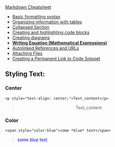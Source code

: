 [Markdown Cheatsheet](https://github.com/adam-p/markdown-here/wiki/Markdown-Cheatsheet)

* [Basic formatting syntax](https://docs.github.com/en/get-started/writing-on-github/getting-started-with-writing-and-formatting-on-github/basic-writing-and-formatting-syntax)
* [Organizing information with tables](https://docs.github.com/en/get-started/writing-on-github/working-with-advanced-formatting/organizing-information-with-tables)
* [Collapsed Section](https://docs.github.com/en/get-started/writing-on-github/working-with-advanced-formatting/organizing-information-with-collapsed-sections)
* [Creating and highlighting code blocks](https://docs.github.com/en/get-started/writing-on-github/working-with-advanced-formatting/creating-and-highlighting-code-blocks)
* [Creating diagrams](https://docs.github.com/en/get-started/writing-on-github/working-with-advanced-formatting/creating-diagrams)
* <u><b>[Writing Equation (Mathematical Expressions)](https://docs.github.com/en/get-started/writing-on-github/working-with-advanced-formatting/writing-mathematical-expressions)</b></u>
* [Autolinked References and URLs](https://docs.github.com/en/get-started/writing-on-github/working-with-advanced-formatting/autolinked-references-and-urls)
* [Attaching Files](https://docs.github.com/en/get-started/writing-on-github/working-with-advanced-formatting/attaching-files)
* [Creating a Permanent Link to Code Snippet](https://docs.github.com/en/get-started/writing-on-github/working-with-advanced-formatting/creating-a-permanent-link-to-a-code-snippet)

## Styling Text:
### **Center**
```
<p style="text-align: center;">Text_content</p>
```
> <p style="text-align: center;">Text_content</p>
### **Color**
```
<span style="color:blue">some *blue* text</span>
```
> <span style="color:blue">some *blue* text</span>


